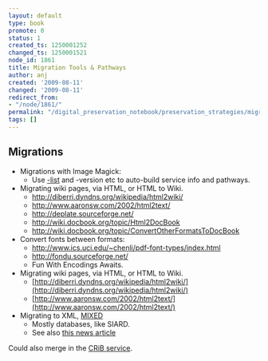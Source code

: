 ```yaml
---
layout: default
type: book
promote: 0
status: 1
created_ts: 1250001252
changed_ts: 1250001521
node_id: 1861
title: Migration Tools & Pathways
author: anj
created: '2009-08-11'
changed: '2009-08-11'
redirect_from:
- "/node/1861/"
permalink: "/digital_preservation_notebook/preservation_strategies/migration_tools_pathways/"
tags: []
---
```

Migrations
----------

 * Migrations with Image Magick:
   * Use [-list](http://www.imagemagick.org/script/command-line-options.php#list) and -version etc to auto-build service info and pathways.
 * Migrating wiki pages, via HTML, or HTML to Wiki.
   * <http://diberri.dyndns.org/wikipedia/html2wiki/>
   * <http://www.aaronsw.com/2002/html2text/>
   * <http://deplate.sourceforge.net/>
   * <http://wiki.docbook.org/topic/Html2DocBook>
   * <http://wiki.docbook.org/topic/ConvertOtherFormatsToDocBook>
 * Convert fonts between formats:
   * <http://www.ics.uci.edu/~chenli/pdf-font-types/index.html>
   * <http://fondu.sourceforge.net/>
   * Fun With Encodings Awaits.
 * Migrating wiki pages, via HTML, or HTML to Wiki.
   * [http://diberri.dyndns.org/wikipedia/html2wiki/](http://diberri.dyndns.org/wikipedia/html2wiki/)
   * [http://www.aaronsw.com/2002/html2text/](http://www.aaronsw.com/2002/html2text/)
 * Migrating to XML, [MIXED](http://mixed.dans.knaw.nl/)
   * Mostly databases, like SIARD.
   * See also [this news article](http://lonewolflibrarian.wordpress.com/2009/06/17/digital-preservation-by-immediate-conversion-to-xml-06-17-09/)

Could also merge in the [CRiB service](http://crib.dsi.uminho.pt/).
